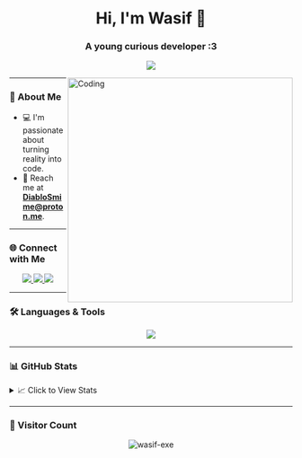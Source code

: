 <h1 align="center">Hi, I'm Wasif 🚀</h1>
<h3 align="center">A young curious developer :3</h3>

<p align="center">
  <a href="https://wasif-exe.vercel.app" target="_blank">
    <img src="https://img.shields.io/badge/Portfolio-Visit-0e75b6?style=for-the-badge&logo=vercel&logoColor=white" />
  </a>
</p>

<img align="right" alt="Coding" width="400" src="https://i.pinimg.com/originals/f1/e7/34/f1e734f9cade86fe737a9aa404ad5677.gif">

---

### 🚀 About Me
- 💻 I'm passionate about turning reality into code. 
- 📧 Reach me at **[DiabloSmime@proton.me](mailto:DiabloSmime@proton.me)**.  

---

### 🌐 Connect with Me  
<p align="center">
  <a href="https://twitter.com/wasif_exe" target="blank">
    <img src="https://img.shields.io/badge/Twitter-%231DA1F2.svg?style=for-the-badge&logo=twitter&logoColor=white" />
  </a>
  <a href="https://stackoverflow.com/users/22135507/wasif-exe" target="blank">
    <img src="https://img.shields.io/badge/Stackoverflow-F58025?style=for-the-badge&logo=stackoverflow&logoColor=white" />
  </a>
  <a href="https://instagram.com/syedxwasif" target="blank">
    <img src="https://img.shields.io/badge/Instagram-E4405F?style=for-the-badge&logo=instagram&logoColor=white" />
  </a>
</p>

---

### 🛠 Languages & Tools  
<p align="center">
  <img src="https://skillicons.dev/icons?i=python,java,cpp,cs,html,css,php,js,git,linux,django,react,kotlin,sql" />
</p>

---

### 📊 GitHub Stats  
<details>
  <summary>📈 Click to View Stats</summary>
  <p align="center">
    <img src="https://github-readme-stats.vercel.app/api?username=wasif-exe&show_icons=true&hide_border=false&title_color=ff652f&icon_color=FFE400&bg_color=09131B&text_color=ffffff&border_color=0c1a25" />
  </p>
</details>

---

### 🚀 Visitor Count  
<p align="center">
  <img src="https://komarev.com/ghpvc/?username=wasif-exe&label=Profile%20views&color=0e75b6&style=flat" alt="wasif-exe" />
</p>
